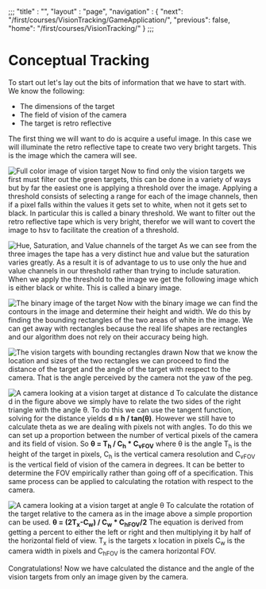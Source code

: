;;;
 "title" : "",
 "layout" : "page",
 "navigation" : {
   "next": "/first/courses/VisionTracking/GameApplication/",
   "previous": false,
   "home": "/first/courses/VisionTracking/"
 }
;;;

Conceptual Tracking
===
To start out let's lay out the bits of information that we have to start with. We know the following:
 - The dimensions of the target
 - The field of vision of the camera
 - The target is retro reflective

The first thing we will want to do is acquire a useful image. In this case we will illuminate the retro reflective tape to create two very bright targets. This is the image which the camera will see.

![Full color image of vision target](/first/images/courses/VisionTracking/target.png)
Now to find only the vision targets we first must filter out the green targets, this can be done in a variety of ways but by far the easiest one is applying a threshold over the image. Applying a threshold consists of selecting a range for each of the image channels, then if a pixel falls within the values it gets set to white, when not it gets set to black. In particular this is called a binary threshold. We want to filter out the retro reflective tape which is very bright, therefor we will want to covert the image to hsv to facilitate the creation of a threshold.

![Hue, Saturation, and Value channels of the target](/first/images/courses/VisionTracking/targetHSV.png)
As we can see from the three images the tape has a very distinct hue and value but the saturation varies greatly. As a result it is of advantage to us to use only the hue and value channels in our threshold rather than trying to include saturation. When we apply the threshold to the image we get the following image which is either black or white. This is called a binary image.

![The binary image of the target](/first/images/courses/VisionTracking/targetBinary.png)
Now with the binary image we can find the contours in the image and determine their height and width. We do this by finding the bounding rectangles of the two areas of white in the image. We can get away with rectangles because the real life shapes are rectangles and our algorithm does not rely on their accuracy being high.

![The vision targets with bounding rectangles drawn](/first/images/courses/VisionTracking/targetMinAreaRectLabled.png)
Now that we know the location and sizes of the two rectangles we can proceed to find the distance of the target and the angle of the target with respect to the camera. That is the angle perceived by the camera not the yaw of the peg.

![A camera looking at a vision target at distance d](/first/images/courses/VisionTracking/cameraDistance.svg)
To calculate the distance d in the figure above we simply have to relate the two sides of the right triangle with the angle θ. To do this we can use the tangent function, solving for the distance yields <span class="nobr">**d = h / tan(θ)**</span>. However we still have to calculate theta as we are dealing with pixels not with angles. To do this we can set up a proportion between the number of vertical pixels of the camera and its field of vision. So <span class="nobr">**θ = T<sub>h</sub> / C<sub>h</sub> * C<sub>vFOV</sub>**</span> where θ is the angle T<sub>h</sub> is the height of the target in pixels, C<sub>h</sub> is the vertical camera resolution and C<sub>vFOV</sub> is the
vertical field of vision of the camera in degrees. It can be better to determine the FOV empirically rather than going off of a specification. This same process can be applied to calculating the rotation with respect to the camera.

![A camera looking at a vision target at angle θ](/first/images/courses/VisionTracking/cameraRotation.svg)
To calculate the rotation of the target relative to the camera as in the image above a simple proportion can be used. <span class="nobr">**θ = (2T<sub>x</sub>-C<sub>w</sub>) / C<sub>w</sub> * C<sub>hFOV</sub>/2**</span> The equation is derived from getting a percent to either the left or right and then multiplying it by half of the horizontal field of view. T<sub>x</sub> is the targets x location in pixels C<sub>w</sub> is the camera width in pixels and C<sub>hFOV</sub> is the camera horizontal FOV.

Congratulations! Now we have calculated the distance and the angle of the vision targets from only an image given by the camera.

